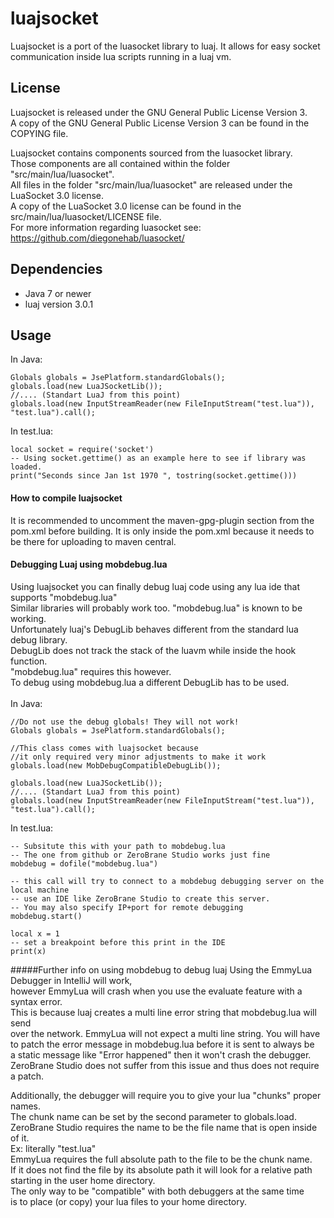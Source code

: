 # luajsocket
Luajsocket is a port of the luasocket library to luaj. It allows for easy socket communication inside lua scripts running in a luaj vm.

## License
Luajsocket is released under the GNU General Public License Version 3. <br>
A copy of the GNU General Public License Version 3 can be found in the COPYING file.<br>

Luajsocket contains components sourced from the luasocket library. <br>
Those components are all contained within the folder "src/main/lua/luasocket".<br>
All files in the folder "src/main/lua/luasocket" are released under the LuaSocket 3.0 license.<br>
A copy of the LuaSocket 3.0 license can be found in the src/main/lua/luasocket/LICENSE file.<br>
For more information regarding luasocket see:<br>
https://github.com/diegonehab/luasocket/

## Dependencies
* Java 7 or newer
* luaj version 3.0.1

## Usage
In Java:
````
Globals globals = JsePlatform.standardGlobals();
globals.load(new LuaJSocketLib());
//.... (Standart LuaJ from this point)
globals.load(new InputStreamReader(new FileInputStream("test.lua")), "test.lua").call();
````
In test.lua:
````
local socket = require('socket')
-- Using socket.gettime() as an example here to see if library was loaded.
print("Seconds since Jan 1st 1970 ", tostring(socket.gettime()))
````
#### How to compile luajsocket
It is recommended to uncomment the maven-gpg-plugin section from the pom.xml
before building. It is only inside the pom.xml because it needs to be there
for uploading to maven central. 

#### Debugging Luaj using mobdebug.lua
Using luajsocket you can finally debug luaj code using any lua ide that supports "mobdebug.lua"<br>
Similar libraries will probably work too. "mobdebug.lua" is known to be working.<br>
Unfortunately luaj's DebugLib behaves different from the standard lua debug library.<br>
DebugLib does not track the stack of the luavm while inside the hook function.<br>
"mobdebug.lua" requires this however. <br>
To debug using mobdebug.lua a different DebugLib has to be used.<br><br>
In Java:
````
//Do not use the debug globals! They will not work!
Globals globals = JsePlatform.standardGlobals();

//This class comes with luajsocket because 
//it only required very minor adjustments to make it work
globals.load(new MobDebugCompatibleDebugLib()); 

globals.load(new LuaJSocketLib());
//.... (Standart LuaJ from this point)
globals.load(new InputStreamReader(new FileInputStream("test.lua")), "test.lua").call();
````
In test.lua:
````
-- Subsitute this with your path to mobdebug.lua
-- The one from github or ZeroBrane Studio works just fine
mobdebug = dofile("mobdebug.lua")

-- this call will try to connect to a mobdebug debugging server on the local machine
-- use an IDE like ZeroBrane Studio to create this server. 
-- You may also specify IP+port for remote debugging 
mobdebug.start()

local x = 1
-- set a breakpoint before this print in the IDE
print(x) 
````
#####Further info on using mobdebug to debug luaj
Using the EmmyLua Debugger in IntelliJ will work,<br>
however EmmyLua will crash when you use the evaluate feature with a syntax error.<br>
This is because luaj creates a multi line error string that mobdebug.lua will send <br>
over the network. EmmyLua will not expect a multi line string. You will have <br>
to patch the error message in mobdebug.lua before it is sent to always be <br>
a static message like "Error happened" then it won't crash the debugger. <br>
ZeroBrane Studio does not suffer from this issue and thus does not require a patch.<br>

Additionally, the debugger will require you to give your lua "chunks" proper names.<br> 
The chunk name can be set by the second parameter to globals.load.<br>
ZeroBrane Studio requires the name to be the file name that is open inside of it.<br>
Ex: literally "test.lua"<br>
EmmyLua requires the full absolute path to the file to be the chunk name.<br> 
If it does not find the file by its absolute path it will look for a relative path starting in the user home directory.<br>
The only way to be "compatible" with both debuggers at the same time<br> is to place (or copy) your lua files to your home directory.
